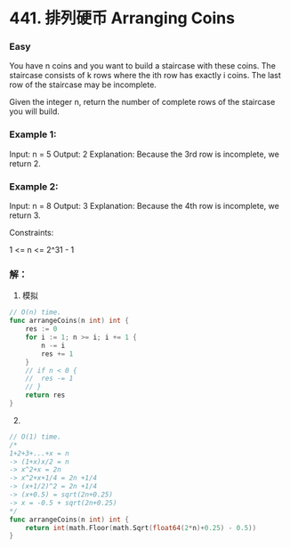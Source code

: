 # 441. 排列硬币 Arranging Coins

### Easy

You have n coins and you want to build a staircase with these coins. The staircase consists of k rows where the ith row has exactly i coins. The last row of the staircase may be incomplete.

Given the integer n, return the number of complete rows of the staircase you will build.

### Example 1:

Input: n = 5
Output: 2
Explanation: Because the 3rd row is incomplete, we return 2.

### Example 2:

Input: n = 8
Output: 3
Explanation: Because the 4th row is incomplete, we return 3.

Constraints:

1 <= n <= 2^31 - 1

### 解：

1. 模拟

```go
// O(n) time.
func arrangeCoins(n int) int {
	res := 0
	for i := 1; n >= i; i += 1 { 
		n -= i
		res += 1
	}
	// if n < 0 {
	// 	res -= 1
	// }
	return res
}
```

2. 

```go
// O(1) time.
/*
1+2+3+...+x = n
-> (1+x)x/2 = n
-> x^2+x = 2n
-> x^2+x+1/4 = 2n +1/4
-> (x+1/2)^2 = 2n +1/4
-> (x+0.5) = sqrt(2n+0.25)
-> x = -0.5 + sqrt(2n+0.25)
*/
func arrangeCoins(n int) int {
	return int(math.Floor(math.Sqrt(float64(2*n)+0.25) - 0.5))
}
```